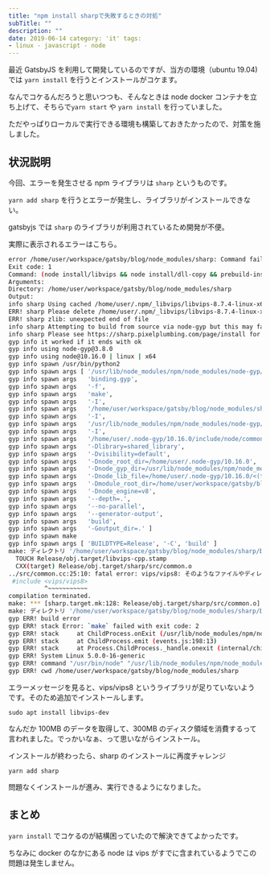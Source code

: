 ```yaml
---
title: "npm install sharpで失敗するときの対処"
subTitle: ""
description: ""
date: 2019-06-14 category: 'it' tags:
- linux - javascript - node
---
```


最近 GatsbyJS を利用して開発しているのですが、当方の環境（ubuntu 19.04) では `yarn install` を行うとインストールがコケます。

なんでコケるんだろうと思いつつも、そんなときは node docker コンテナを立ち上げて、そちらで`yarn start` や `yarn install` を行っていました。

ただやっぱりローカルで実行できる環境も構築しておきたかったので、対策を施しました。

## 状況説明

今回、エラーを発生させる npm ライブラリは `sharp` というものです。

`yarn add sharp` を行うとエラーが発生し、ライブラリがインストールできない。

gatsbyjs では `sharp` のライブラリが利用されているため開発が不便。

実際に表示されるエラーはこちら。

```bash
error /home/user/workspace/gatsby/blog/node_modules/sharp: Command failed.
Exit code: 1
Command: (node install/libvips && node install/dll-copy && prebuild-install) || (node-gyp rebuild && node install/dll-copy)
Arguments: 
Directory: /home/user/workspace/gatsby/blog/node_modules/sharp
Output:
info sharp Using cached /home/user/.npm/_libvips/libvips-8.7.4-linux-x64.tar.gz
ERR! sharp Please delete /home/user/.npm/_libvips/libvips-8.7.4-linux-x64.tar.gz as it is not a valid tarball
ERR! sharp zlib: unexpected end of file
info sharp Attempting to build from source via node-gyp but this may fail due to the above error
info sharp Please see https://sharp.pixelplumbing.com/page/install for required dependencies
gyp info it worked if it ends with ok
gyp info using node-gyp@3.8.0
gyp info using node@10.16.0 | linux | x64
gyp info spawn /usr/bin/python2
gyp info spawn args [ '/usr/lib/node_modules/npm/node_modules/node-gyp/gyp/gyp_main.py',
gyp info spawn args   'binding.gyp',
gyp info spawn args   '-f',
gyp info spawn args   'make',
gyp info spawn args   '-I',
gyp info spawn args   '/home/user/workspace/gatsby/blog/node_modules/sharp/build/config.gypi',
gyp info spawn args   '-I',
gyp info spawn args   '/usr/lib/node_modules/npm/node_modules/node-gyp/addon.gypi',
gyp info spawn args   '-I',
gyp info spawn args   '/home/user/.node-gyp/10.16.0/include/node/common.gypi',
gyp info spawn args   '-Dlibrary=shared_library',
gyp info spawn args   '-Dvisibility=default',
gyp info spawn args   '-Dnode_root_dir=/home/user/.node-gyp/10.16.0',
gyp info spawn args   '-Dnode_gyp_dir=/usr/lib/node_modules/npm/node_modules/node-gyp',
gyp info spawn args   '-Dnode_lib_file=/home/user/.node-gyp/10.16.0/<(target_arch)/node.lib',
gyp info spawn args   '-Dmodule_root_dir=/home/user/workspace/gatsby/blog/node_modules/sharp',
gyp info spawn args   '-Dnode_engine=v8',
gyp info spawn args   '--depth=.',
gyp info spawn args   '--no-parallel',
gyp info spawn args   '--generator-output',
gyp info spawn args   'build',
gyp info spawn args   '-Goutput_dir=.' ]
gyp info spawn make
gyp info spawn args [ 'BUILDTYPE=Release', '-C', 'build' ]
make: ディレクトリ '/home/user/workspace/gatsby/blog/node_modules/sharp/build'　に入ります
  TOUCH Release/obj.target/libvips-cpp.stamp
  CXX(target) Release/obj.target/sharp/src/common.o
../src/common.cc:25:10: fatal error: vips/vips8: そのようなファイルやディレクトリはありません
 #include <vips/vips8>
          ^~~~~~~~~~~~
compilation terminated.
make: *** [sharp.target.mk:128: Release/obj.target/sharp/src/common.o] エラー 1
make: ディレクトリ '/home/user/workspace/gatsby/blog/node_modules/sharp/build' から出ます
gyp ERR! build error 
gyp ERR! stack Error: `make` failed with exit code: 2
gyp ERR! stack     at ChildProcess.onExit (/usr/lib/node_modules/npm/node_modules/node-gyp/lib/build.js:262:23)
gyp ERR! stack     at ChildProcess.emit (events.js:198:13)
gyp ERR! stack     at Process.ChildProcess._handle.onexit (internal/child_process.js:248:12)
gyp ERR! System Linux 5.0.0-16-generic
gyp ERR! command "/usr/bin/node" "/usr/lib/node_modules/npm/node_modules/node-gyp/bin/node-gyp.js" "rebuild"
gyp ERR! cwd /home/user/workspace/gatsby/blog/node_modules/sharp
```

エラーメッセージを見ると、vips/vips8 というライブラリが足りていないようです。そのため追加でインストールします。

```
sudo apt install libvips-dev 
```

なんだか 100MB のデータを取得して、300MB のディスク領域を消費するって言われました。でっかいなぁ、って思いながらインストール。

インストールが終わったら、sharp のインストールに再度チャレンジ

```
yarn add sharp
```

問題なくインストールが進み、実行できるようになりました。

## まとめ

`yarn install` でコケるのが結構困っていたので解決できてよかったです。

ちなみに docker のなかにある node は vips がすでに含まれているようでこの問題は発生しません。
